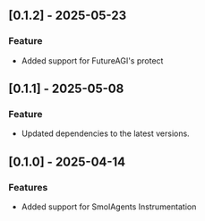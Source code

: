 ## [0.1.2] - 2025-05-23
### Feature
- Added support for FutureAGI's protect

## [0.1.1] - 2025-05-08
### Feature
- Updated dependencies to the latest versions.

## [0.1.0] - 2025-04-14
### Features
- Added support for SmolAgents Instrumentation
